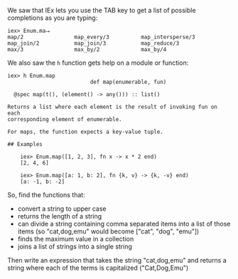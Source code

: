 We saw that IEx lets you use the TAB key to get a list of
possible completions as you are typing:

    iex> Enum.ma⭢
    map/2                map_every/3          map_intersperse/3    
    map_join/2           map_join/3           map_reduce/3         
    max/3                max_by/2             max_by/4

We also saw the `h` function gets help on a module or function:

    iex> h Enum.map
                              def map(enumerable, fun)                           

      @spec map(t(), (element() -> any())) :: list()

    Returns a list where each element is the result of invoking fun on each
    corresponding element of enumerable.

    For maps, the function expects a key-value tuple.

    ## Examples

        iex> Enum.map([1, 2, 3], fn x -> x * 2 end)
        [2, 4, 6]
        
        iex> Enum.map([a: 1, b: 2], fn {k, v} -> {k, -v} end)
        [a: -1, b: -2]

So, find the functions that:

* convert a string to upper case
* returns the length of a string
* can divide a string containing comma separated items into a list of those
  items (so "cat,dog,emu" would become ["cat", "dog", "emu"])
* finds the maximum value in a collection
* joins a list of strings into a single string

Then write an expression that takes the string "cat,dog,emu" and returns
a string where each of the terms is capitalized ("Cat,Dog,Emu")

